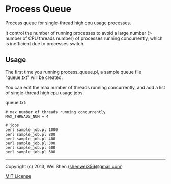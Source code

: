 Process Queue
===============

Process queue for single-thread high cpu usage processes.

It control the number of running processes to avoid a large number (> number of CPU threads number) of processes running concurrently, which is inefficient due to processes switch.

Usage
-----
The first time you running process_queue.pl, a sample queue file "queue.txt" will be created.

You can edit the max number of threads running concurrently, and add a list of single-thread high cpu usage jobs. 

queue.txt:

    # max number of threads running concurrently
    MAX_THREADS_NUM = 4
    
    # jobs
    perl sample_job.pl 1000
    perl sample_job.pl 800
    perl sample_job.pl 400
    perl sample_job.pl 300
    perl sample_job.pl 600
    perl sample_job.pl 300

-----  
Copyright (c) 2013, Wei Shen (shenwei356@gmail.com)

[MIT License](https://github.com/shenwei356/process_queue/blob/master/LICENSE)